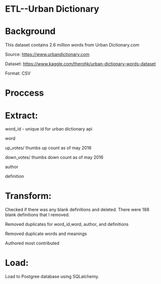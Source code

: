 # ETL--Urban Dictionary

# Background

This dataset contains 2.6 million words from Urban Dictionary.com

Source: https://www.urbandictionary.com

Dataset: https://www.kaggle.com/therohk/urban-dictionary-words-dataset

Format: CSV


# Proccess

#  Extract:

word_id - unique id for urban dictionary api

word

up_votes/ thumbs up count as of may 2016

down_votes/ thumbs down count as of may 2016

author

definition


#  Transform:

Checked if there was any blank definitions and deleted. There were 188 blank definitions that I removed.

Removed duplicates for word_id,word, author, and definitions

Removed duplicate words and meanings

Authored most contributed


#  Load:

Load to Postgree database using SQLalchemy.



